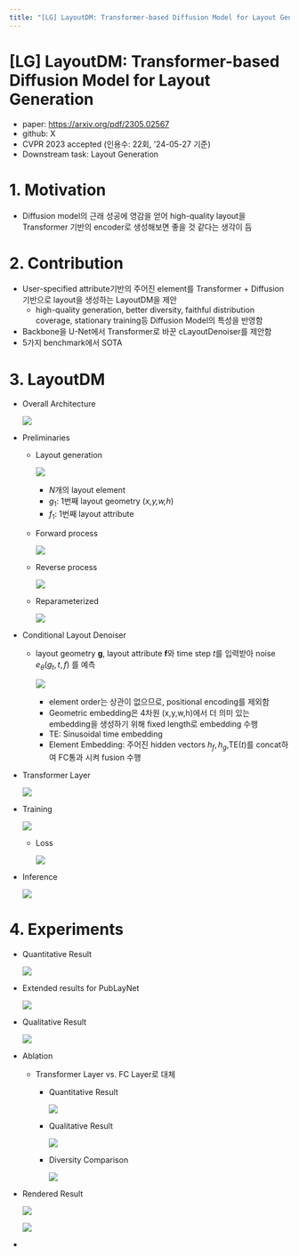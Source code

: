 ```yaml
---
title: "[LG] LayoutDM: Transformer-based Diffusion Model for Layout Generation"
---
```

# [LG] LayoutDM: Transformer-based Diffusion Model for Layout Generation

- paper: https://arxiv.org/pdf/2305.02567
- github: X
- CVPR 2023 accepted (인용수: 22회, '24-05-27 기준)
- Downstream task: Layout Generation

# 1. Motivation

- Diffusion model의 근래 성공에 영감을 얻어 high-quality layout을 Transformer 기반의 encoder로 생성해보면 좋을 것 같다는 생각이 듬

# 2. Contribution

- User-specified attribute기반의 주어진 element를 Transformer + Diffusion 기반으로 layout을 생성하는 LayoutDM을 제안
  - high-quality generation, better diversity, faithful distribution coverage, stationary training등 Diffusion Model의 특성을 반영함
- Backbone을 U-Net에서 Transformer로 바꾼 cLayoutDenoiser를 제안함
- 5가지 benchmark에서 SOTA

# 3. LayoutDM

- Overall Architecture

  ![](../images/2024-05-27/%EC%8A%A4%ED%81%AC%EB%A6%B0%EC%83%B7%202024-05-27%2023-17-52.png)

- Preliminaries

  - Layout generation

    ![](../images/2024-05-27/%EC%8A%A4%ED%81%AC%EB%A6%B0%EC%83%B7%202024-05-27%2023-20-05.png)

    - *N*개의 layout element
    - $g_1$: 1번째 layout geometry (*x,y,w,h*)
    - $f_1$: 1번째 layout attribute

  - Forward process

    ![](../images/2024-05-27/%EC%8A%A4%ED%81%AC%EB%A6%B0%EC%83%B7%202024-05-27%2023-21-35.png)

  - Reverse process

    ![](../images/2024-05-27/%EC%8A%A4%ED%81%AC%EB%A6%B0%EC%83%B7%202024-05-27%2023-21-57.png)

  - Reparameterized

    ![](../images/2024-05-27/%EC%8A%A4%ED%81%AC%EB%A6%B0%EC%83%B7%202024-05-27%2023-22-08.png)

- Conditional Layout Denoiser

  - layout geometry **g**, layout attribute **f**와 time step *t*를 입력받아 noise $e_{\theta}(g_t, t, f)$ 를 예측

    ![](../images/2024-05-27/%EC%8A%A4%ED%81%AC%EB%A6%B0%EC%83%B7%202024-05-27%2023-24-00.png)

    - element order는 상관이 없으므로, positional encoding를 제외함
    - Geometric embedding은 4차원 (x,y,w,h)에서 더 의미 있는 embedding을 생성하기 위해 fixed length로 embedding 수행
    - TE: Sinusoidal time embedding 
    - Element Embedding: 주어진 hidden vectors $h_f, h_g$,TE(*t*)를 concat하여 FC통과 시켜 fusion 수행 

- Transformer Layer

  ![](../images/2024-05-27/%EC%8A%A4%ED%81%AC%EB%A6%B0%EC%83%B7%202024-05-27%2023-26-34.png)

- Training

  ![](../images/2024-05-27/%EC%8A%A4%ED%81%AC%EB%A6%B0%EC%83%B7%202024-05-27%2023-26-45.png)

  - Loss

    ![](../images/2024-05-27/%EC%8A%A4%ED%81%AC%EB%A6%B0%EC%83%B7%202024-05-27%2023-27-15.png)

- Inference

  ![](../images/2024-05-27/%EC%8A%A4%ED%81%AC%EB%A6%B0%EC%83%B7%202024-05-27%2023-27-02.png)

# 4. Experiments

- Quantitative Result

  ![](../images/2024-05-27/%EC%8A%A4%ED%81%AC%EB%A6%B0%EC%83%B7%202024-05-27%2023-27-35.png)

- Extended results for PubLayNet

  ![](../images/2024-05-27/%EC%8A%A4%ED%81%AC%EB%A6%B0%EC%83%B7%202024-05-27%2023-28-03.png)

- Qualitative Result

  ![](../images/2024-05-27/%EC%8A%A4%ED%81%AC%EB%A6%B0%EC%83%B7%202024-05-27%2023-29-07.png)

- Ablation 

  - Transformer Layer vs. FC Layer로 대체

    - Quantitative Result

      ![](../images/2024-05-27/%EC%8A%A4%ED%81%AC%EB%A6%B0%EC%83%B7%202024-05-27%2023-28-39.png)

    - Qualitative Result

      ![](../images/2024-05-27/%EC%8A%A4%ED%81%AC%EB%A6%B0%EC%83%B7%202024-05-27%2023-29-28.png)

    - Diversity Comparison

      ![](../images/2024-05-27/%EC%8A%A4%ED%81%AC%EB%A6%B0%EC%83%B7%202024-05-27%2023-30-05.png)

- Rendered Result

  ![](../images/2024-05-27/%EC%8A%A4%ED%81%AC%EB%A6%B0%EC%83%B7%202024-05-27%2023-30-26.png)

  ![](../images/2024-05-27/%EC%8A%A4%ED%81%AC%EB%A6%B0%EC%83%B7%202024-05-27%2023-31-03.png)

- 
